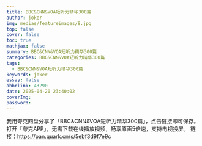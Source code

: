 ```yaml
---
title: BBC&CNN&VOA短听力精华300篇
author: joker
img: medias/featureimages/8.jpg
top: false
cover: false
toc: true
mathjax: false
summary: BBC&CNN&VOA短听力精华300篇
categories: BBC&CNN&VOA短听力精华300篇
tags:
  - BBC&CNN&VOA短听力精华300篇
keywords: joker
essay: false
abbrlink: 43290
date: 2025-04-20 23:40:02
coverImg:
password:
---
```


我用夸克网盘分享了「BBC&CNN&VOA短听力精华300篇」，点击链接即可保存。打开「夸克APP」，无需下载在线播放视频，畅享原画5倍速，支持电视投屏。
链接：https://pan.quark.cn/s/5ebf3d9f7e9c
